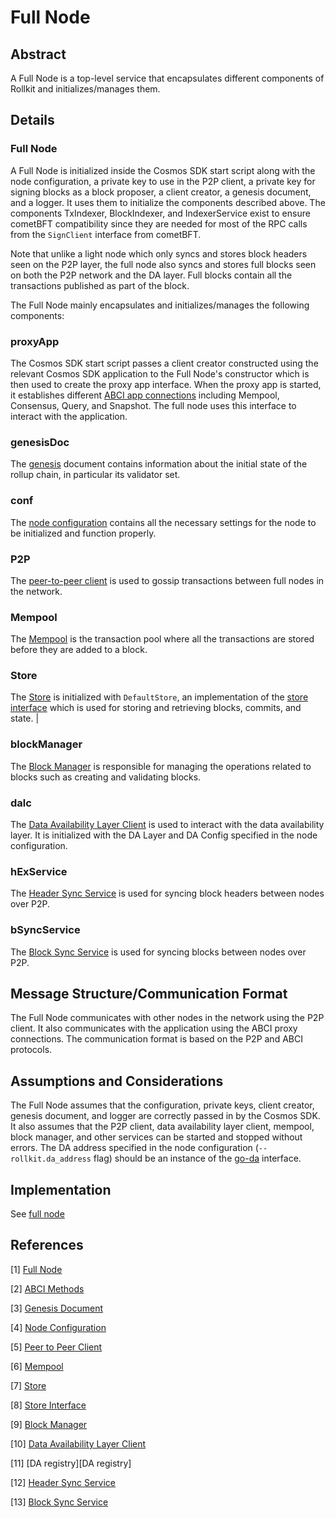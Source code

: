 # Full Node

## Abstract

A Full Node is a top-level service that encapsulates different components of Rollkit and initializes/manages them.

## Details

### Full Node

A Full Node is initialized inside the Cosmos SDK start script along with the node configuration, a private key to use in the P2P client, a private key for signing blocks as a block proposer, a client creator, a genesis document, and a logger. It uses them to initialize the components described above. The components TxIndexer, BlockIndexer, and IndexerService exist to ensure cometBFT compatibility since they are needed for most of the RPC calls from the `SignClient` interface from cometBFT.

Note that unlike a light node which only syncs and stores block headers seen on the P2P layer, the full node also syncs and stores full blocks seen on both the P2P network and the DA layer. Full blocks contain all the transactions published as part of the block.

The Full Node mainly encapsulates and initializes/manages the following components:

### proxyApp

The Cosmos SDK start script passes a client creator constructed using the relevant Cosmos SDK application to the Full Node's constructor which is then used to create the proxy app interface. When the proxy app is started, it establishes different [ABCI app connections] including Mempool, Consensus, Query, and Snapshot. The full node uses this interface to interact with the application.

### genesisDoc

The [genesis] document contains information about the initial state of the rollup chain, in particular its validator set.

### conf

The [node configuration] contains all the necessary settings for the node to be initialized and function properly.

### P2P

The [peer-to-peer client] is used to gossip transactions between full nodes in the network.

### Mempool

The [Mempool] is the transaction pool where all the transactions are stored before they are added to a block.

### Store

The [Store] is initialized with `DefaultStore`, an implementation of the [store interface] which is used for storing and retrieving blocks, commits, and state. |

### blockManager

The [Block Manager] is responsible for managing the operations related to blocks such as creating and validating blocks.

### dalc

The [Data Availability Layer Client][dalc] is used to interact with the data availability layer. It is initialized with the DA Layer and DA Config specified in the node configuration.

### hExService

The [Header Sync Service] is used for syncing block headers between nodes over P2P.

### bSyncService

The [Block Sync Service] is used for syncing blocks between nodes over P2P.

## Message Structure/Communication Format

The Full Node communicates with other nodes in the network using the P2P client. It also communicates with the application using the ABCI proxy connections. The communication format is based on the P2P and ABCI protocols.

## Assumptions and Considerations

The Full Node assumes that the configuration, private keys, client creator, genesis document, and logger are correctly passed in by the Cosmos SDK. It also assumes that the P2P client, data availability layer client, mempool, block manager, and other services can be started and stopped without errors. The DA address specified in the node configuration (`--rollkit.da_address` flag) should be an instance of the [go-da] interface.

## Implementation

See [full node]

## References

[1] [Full Node][full node]

[2] [ABCI Methods][ABCI app connections]

[3] [Genesis Document][genesis]

[4] [Node Configuration][node configuration]

[5] [Peer to Peer Client][peer-to-peer client]

[6] [Mempool][Mempool]

[7] [Store][Store]

[8] [Store Interface][store interface]

[9] [Block Manager][block manager]

[10] [Data Availability Layer Client][dalc]

[11] [DA registry][DA registry]

[12] [Header Sync Service][Header Sync Service]

[13] [Block Sync Service][Block Sync Service]

[full node]: https://github.com/rollkit/rollkit/blob/main/node/full.go
[ABCI app connections]: https://github.com/cometbft/cometbft/blob/main/spec/abci/abci%2B%2B_basic_concepts.md
[genesis]: https://github.com/cometbft/cometbft/blob/main/spec/core/genesis.md
[node configuration]: https://github.com/rollkit/rollkit/blob/main/config/config.go
[peer-to-peer client]: https://github.com/rollkit/rollkit/blob/main/p2p/client.go
[Mempool]: https://github.com/rollkit/rollkit/blob/main/mempool/mempool.go
[Store]: https://github.com/rollkit/rollkit/blob/main/store/store.go
[store interface]: https://github.com/rollkit/rollkit/blob/main/store/types.go
[Block Manager]: https://github.com/rollkit/rollkit/blob/main/block/manager.go
[dalc]: https://github.com/rollkit/rollkit/blob/main/da/da.go
[go-da]: https://github.com/rollkit/rollkit/blob/main/da/registry/registry.go
[Header Sync Service]: https://github.com/rollkit/rollkit/blob/main/block/header_sync.go
[Block Sync Service]: https://github.com/rollkit/rollkit/blob/main/block/block_sync.go
